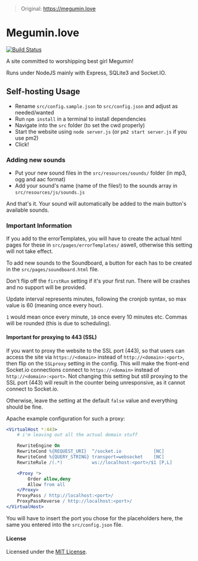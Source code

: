>Original: https://megumin.love

# Megumin.love

[![Build Status](https://travis-ci.org/robflop/Megumin.love.svg?branch=master)](https://travis-ci.org/robflop/Megumin.love)

A site committed to worshipping best girl Megumin!

Runs under NodeJS mainly with Express, SQLite3 and Socket.IO.

## Self-hosting Usage

- Rename `src/config.sample.json` to `src/config.json` and adjust as needed/wanted
- Run `npm install` in a terminal to install dependencies
- Navigate into the `src` folder (to set the cwd properly)
- Start the website using `node server.js` (or `pm2 start server.js` if you use pm2)
- Click!

### Adding new sounds

- Put your new sound files in the `src/resources/sounds/` folder (in mp3, ogg and aac format)
- Add your sound's name (name of the files!) to the sounds array in `src/resources/js/sounds.js`

And that's it. Your sound will automatically be added to the main button's available sounds.

### Important Information

If you add to the errorTemplates, you will have to create the actual html pages for these in `src/pages/errorTemplates/` aswell, otherwise this setting will not take effect.

To add new sounds to the Soundboard, a button for each has to be created in the `src/pages/soundboard.html` file.

Don't flip off the `firstRun` setting if it's your first run. There will be crashes and no support will be provided.

Update interval represents minutes, following the cronjob syntax, so max value is 60 (meaning once every hour).

`1` would mean once every minute, `10` once every 10 minutes etc. Commas will be rounded (this is due to scheduling).

#### Important for proxying to 443 (SSL)

If you want to proxy the website to the SSL port (443), so that users can access the site via `https://<domain>` instead of `http://<domain>:<port>`, then flip on the `SSLproxy` setting in the config.
This will make the front-end Socket.io connections connect to `https://<domain>` instead of `http://<domain>:<port>`.
Not changing this setting but still proxying to the SSL port (443) will result in the counter being unresponsive, as it cannot connect to Socket.io.

Otherwise, leave the setting at the default `false` value and everything should be fine.

Apache example configuration for such a proxy:

```apache
<VirtualHost *:443>
    # i'm leaving out all the actual domain stuff

    RewriteEngine On
    RewriteCond %{REQUEST_URI}  ^/socket.io            [NC]
    RewriteCond %{QUERY_STRING} transport=websocket    [NC]
    RewriteRule /(.*)           ws://localhost:<port>/$1 [P,L]

    <Proxy *>
        Order allow,deny
        Allow from all
    </Proxy>
    ProxyPass / http://localhost:<port>/
    ProxyPassReverse / http://localhost:<port>/
</VirtualHost>
```

You will have to insert the port you chose for the placeholders here, the same you entered into the `src/config.json` file.

#### License

Licensed under the [MIT License](LICENSE.md).
